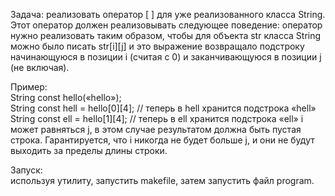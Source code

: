 Задача: реализовать оператор [ ] для уже реализованного класса String. Этот оператор должен реализовывать следующее поведение: оператор нужно реализовать таким образом, чтобы для объекта str класса String можно было писать str[i][j] и это выражение возвращало подстроку начинающуюся в позиции i (считая с 0) и заканчивающуюся в позиции j (не включая).   

Пример:      
String const hello(«hello»);     
String const hell = hello[0][4]; // теперь в hell хранится подстрока «hell»      
String const ell  = hello[1][4]; // теперь в ell хранится подстрока «ell» 
i может равняться j, в этом случае результатом должна быть пустая строка. Гарантируется, что i никогда не будет больше j, и они не будут выходить за пределы длины строки. 

Запуск:      
используя утилиту, запустить makefile, затем запустить файл program. 
